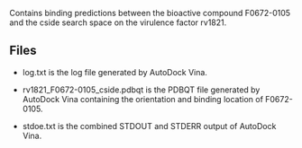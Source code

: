 Contains binding predictions between the bioactive compound F0672-0105 and the cside search space on the virulence factor rv1821.

## Files

- log.txt is the log file generated by AutoDock Vina.

- rv1821_F0672-0105_cside.pdbqt is the PDBQT file generated by AutoDock Vina containing the orientation and binding location of F0672-0105.

- stdoe.txt is the combined STDOUT and STDERR output of AutoDock Vina.

